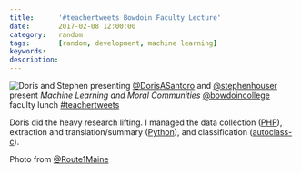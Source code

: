 ```yaml
---
title: 		'#teachertweets Bowdoin Faculty Lecture'
date: 		2017-02-08 12:00:00
category:	random
tags: 		[random, development, machine learning]
keywords:
description:
---
```

![Doris and Stephen presenting]({{"/random/teachertweets-1.jpeg"|prepend:site.assetsurl}})
[@DorisASantoro](https://twitter.com/DorisASantoro) and 
[@stephenhouser](https://twitter.com/stephenhouser) present 
_Machine Learning and Moral Communities_ 
[@bowdoincollege](https://twitter.com/bowdoincollege) faculty lunch 
[#teachertweets](http://www.teachertweets.org)

Doris did the heavy research lifting. I managed the data collection ([PHP](http://php.net)),
extraction and translation/summary ([Python](http://python.org)), 
and classification ([autoclass-c](https://ti.arc.nasa.gov/tech/rse/synthesis-projects-applications/autoclass/autoclass-c/)).

Photo from [@Route1Maine](https://twitter.com/Route1Maine)